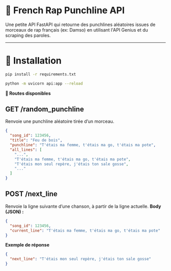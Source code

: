 # 🎵 French Rap Punchline API

Une petite API FastAPI qui retourne des punchlines aléatoires issues de morceaux de rap français (ex: Damso) en utilisant l'API Genius et du scraping des paroles.

---

# 🚀 Installation

```bash
pip install -r requirements.txt
```

```bash
python -m uvicorn api:app --reload
```

**🔗 Routes disponibles**
## GET /random_punchline

Renvoie une punchline aléatoire tirée d’un morceau.

```json
{
  "song_id": 123456,
  "title": "Feu de bois",
  "punchline": "T'étais ma femme, t'étais ma go, t'étais ma pote",
  "all_lines": [
    "...",
    "T'étais ma femme, t'étais ma go, t'étais ma pote",
    "T'étais mon seul repère, j'étais ton sale gosse",
    "..."
  ]
}
```

## POST /next_line
Renvoie la ligne suivante d’une chanson, à partir de la ligne actuelle.
**Body (JSON) :**

```json
{
  "song_id": 123456,
  "current_line": "T'étais ma femme, t'étais ma go, t'étais ma pote"
}
```
**Exemple de réponse**

```json
{
  "next_line": "T'étais mon seul repère, j'étais ton sale gosse"
}
```





